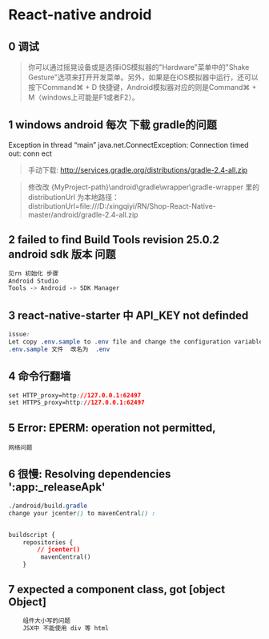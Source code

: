 # React-native  android


## 0 调试

>你可以通过摇晃设备或是选择iOS模拟器的"Hardware"菜单中的"Shake Gesture"选项来打开开发菜单。另外，如果是在iOS模拟器中运行，还可以按下Command⌘ + D 快捷键，Android模拟器对应的则是Command⌘ + M（windows上可能是F1或者F2）。

## 1  windows android 每次  下载 gradle的问题

Exception in thread “main” java.net.ConnectException: Connection timed out: conn
ect

> 手动下载:
http://services.gradle.org/distributions/gradle-2.4-all.zip

> 修改改 {MyProject-path}\android\gradle\wrapper\gradle-wrapper 里的 distributionUrl 为本地路径：
distributionUrl=file:///D:/xingqiyi/RN/Shop-React-Native-master/android/gradle-2.4-all.zip

## 2    failed to find Build Tools revision 25.0.2    android sdk 版本 问题

```css
见rn 初始化 步骤
Android Studio
Tools -> Android -> SDK Manager
```

## 3 react-native-starter   中  API_KEY not definded

```css
issue:
Let copy .env.sample to .env file and change the configuration variables
.env.sample 文件  改名为  .env
```


## 4  命令行翻墙

```css
set HTTP_proxy=http://127.0.0.1:62497
set HTTPS_proxy=http://127.0.0.1:62497
```

## 5   Error: EPERM: operation not permitted,

```
网络问题
```

## 6  很慢: Resolving dependencies ':app:_releaseApk'

```css
./android/build.gradle
change your jcenter() to mavenCentral() :


buildscript {
    repositories {
        // jcenter()
         mavenCentral()
    }

```

## 7 expected a component class, got [object Object]

```js
    组件大小写的问题
    JSX中 不能使用 div 等 html
```






